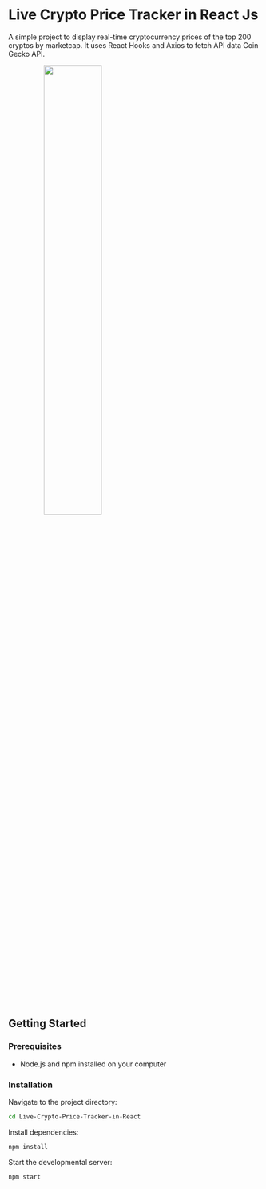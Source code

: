 # Live Crypto Price Tracker in React Js
A simple project to display real-time cryptocurrency prices of the top 200 cryptos by marketcap. It uses React Hooks and Axios to fetch API data Coin Gecko API. 

<p align="center">
  <img src="" width=48%>
  <img src="
" width=48%>
</p>

## Getting Started
### Prerequisites
- Node.js and npm installed on your computer

### Installation

 Navigate to the project directory:
```sh
cd Live-Crypto-Price-Tracker-in-React
```
 Install dependencies:
```sh
npm install
```
 Start the developmental server:
```sh
npm start
```


